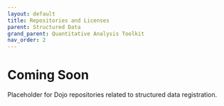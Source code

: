```yaml
---
layout: default
title: Repositories and Licenses
parent: Structured Data
grand_parent: Quantitative Analysis Toolkit
nav_order: 2
---
```


# Coming Soon

Placeholder for Dojo repositories related to structured data registration.

